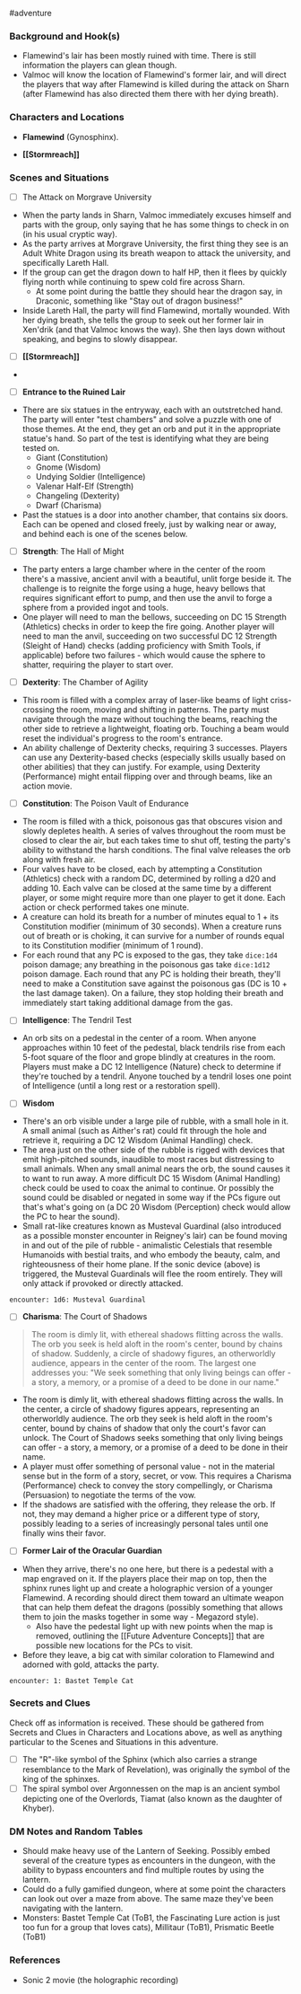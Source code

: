  #adventure 

### Background and Hook(s)

* Flamewind's lair has been mostly ruined with time. There is still information the players can glean though.
* Valmoc will know the location of Flamewind's former lair, and will direct the players that way after Flamewind is killed during the attack on Sharn (after Flamewind has also directed them there with her dying breath).

### Characters and Locations

* **Flamewind** (Gynosphinx).

* **[[Stormreach]]**

### Scenes and Situations

 - [ ]  The Attack on Morgrave University

* When the party lands in Sharn, Valmoc immediately excuses himself and parts with the group, only saying that he has some things to check in on (in his usual cryptic way).
* As the party arrives at Morgrave University, the first thing they see is an Adult White Dragon using its breath weapon to attack the university, and specifically Lareth Hall.
* If the group can get the dragon down to half HP, then it flees by quickly flying north while continuing to spew cold fire across Sharn.
	* At some point during the battle they should hear the dragon say, in Draconic, something like "Stay out of dragon business!"
* Inside Lareth Hall, the party will find Flamewind, mortally wounded. With her dying breath, she tells the group to seek out her former lair in Xen'drik (and that Valmoc knows the way). She then lays down without speaking, and begins to slowly disappear.

 - [ ]  **[[Stormreach]]**

* 

 - [ ]  **Entrance to the Ruined Lair**

* There are six statues in the entryway, each with an outstretched hand. The party will enter "test chambers" and solve a puzzle with one of those themes. At the end, they get an orb and put it in the appropriate statue's hand. So part of the test is identifying what they are being tested on.
	* Giant (Constitution)
	* Gnome (Wisdom)
	* Undying Soldier (Intelligence)
	* Valenar Half-Elf (Strength)
	* Changeling (Dexterity)
	* Dwarf (Charisma)
* Past the statues is a door into another chamber, that contains six doors. Each can be opened and closed freely, just by walking near or away, and behind each is one of the scenes below.

 - [ ]  **Strength**: The Hall of Might

* The party enters a large chamber where in the center of the room there's a massive, ancient anvil with a beautiful, unlit forge beside it. The challenge is to reignite the forge using a huge, heavy bellows that requires significant effort to pump, and then use the anvil to forge a sphere from a provided ingot and tools.
* One player will need to man the bellows, succeeding on DC 15 Strength (Athletics) checks in order to keep the fire going. Another player will need to man the anvil, succeeding on two successful DC 12 Strength (Sleight of Hand) checks (adding proficiency with Smith Tools, if applicable) before two failures - which would cause the sphere to shatter, requiring the player to start over.

 - [ ]  **Dexterity**: The Chamber of Agility

* This room is filled with a complex array of laser-like beams of light criss-crossing the room, moving and shifting in patterns. The party must navigate through the maze without touching the beams, reaching the other side to retrieve a lightweight, floating orb. Touching a beam would reset the individual's progress to the room's entrance.
* An ability challenge of Dexterity checks, requiring 3 successes. Players can use any Dexterity-based checks (especially skills usually based on other abilities) that they can justify. For example, using Dexterity (Performance) might entail flipping over and through beams, like an action movie.

 - [ ]  **Constitution**: The Poison Vault of Endurance

* The room is filled with a thick, poisonous gas that obscures vision and slowly depletes health. A series of valves throughout the room must be closed to clear the air, but each takes time to shut off, testing the party's ability to withstand the harsh conditions. The final valve releases the orb along with fresh air.
* Four valves have to be closed, each by attempting a Constitution (Athletics) check with a random DC, determined by rolling a d20 and adding 10. Each valve can be closed at the same time by a different player, or some might require more than one player to get it done. Each action or check performed takes one minute.
* A creature can hold its breath for a number of minutes equal to 1 + its Constitution modifier (minimum of 30 seconds). When a creature runs out of breath or is choking, it can survive for a number of rounds equal to its Constitution modifier (minimum of 1 round).
* For each round that any PC is exposed to the gas, they take `dice:1d4` poison damage; any breathing in the poisonous gas take `dice:1d12` poison damage. Each round that any PC is holding their breath, they'll need to make a Constitution save against the poisonous gas (DC is 10 + the last damage taken). On a failure, they stop holding their breath and immediately start taking additional damage from the gas.

 - [ ]  **Intelligence**: The Tendril Test

* An orb sits on a pedestal in the center of a room. When anyone approaches within 10 feet of the pedestal, black tendrils rise from each 5-foot square of the floor and grope blindly at creatures in the room. Players must make a DC 12 Intelligence (Nature) check to determine if they're touched by a tendril. Anyone touched by a tendril loses one point of Intelligence (until a long rest or a restoration spell).

 - [ ]  **Wisdom**

* There's an orb visible under a large pile of rubble, with a small hole in it. A small animal (such as Aither's rat) could fit through the hole and retrieve it, requiring a DC 12 Wisdom (Animal Handling) check.
* The area just on the other side of the rubble is rigged with devices that emit high-pitched sounds, inaudible to most races but distressing to small animals. When any small animal nears the orb, the sound causes it to want to run away. A more difficult DC 15 Wisdom (Animal Handling) check could be used to coax the animal to continue. Or possibly the sound could be disabled or negated in some way if the PCs figure out that's what's going on (a DC 20 Wisdom (Perception) check would allow the PC to hear the sound).
* Small rat-like creatures known as Musteval Guardinal (also introduced as a possible monster encounter in Reigney's lair) can be found moving in and out of the pile of rubble - animalistic Celestials that resemble Humanoids with bestial traits, and who embody the beauty, calm, and righteousness of their home plane. If the sonic device (above) is triggered, the Musteval Guardinals will flee the room entirely. They will only attack if provoked or directly attacked.

`encounter: 1d6: Musteval Guardinal`

 - [ ]  **Charisma**: The Court of Shadows

>The room is dimly lit, with ethereal shadows flitting across the walls. The orb you seek is held aloft in the room's center, bound by chains of shadow. Suddenly, a circle of shadowy figures, an otherworldly audience, appears in the center of the room.
>The largest one addresses you: "We seek something that only living beings can offer - a story, a memory, or a promise of a deed to be done in our name."

* The room is dimly lit, with ethereal shadows flitting across the walls. In the center, a circle of shadowy figures appears, representing an otherworldly audience. The orb they seek is held aloft in the room's center, bound by chains of shadow that only the court's favor can unlock. The Court of Shadows seeks something that only living beings can offer - a story, a memory, or a promise of a deed to be done in their name.
* A player must offer something of personal value - not in the material sense but in the form of a story, secret, or vow. This requires a Charisma (Performance) check to convey the story compellingly, or Charisma (Persuasion) to negotiate the terms of the vow.
* If the shadows are satisfied with the offering, they release the orb. If not, they may demand a higher price or a different type of story, possibly leading to a series of increasingly personal tales until one finally wins their favor.

 - [ ]  **Former Lair of the Oracular Guardian**

* When they arrive, there's no one here, but there is a pedestal with a map engraved on it. If the players place their map on top, then the sphinx runes light up and create a holographic version of a younger Flamewind. A recording should direct them toward an ultimate weapon that can help them defeat the dragons (possibly something that allows them to join the masks together in some way - Megazord style).
	* Also have the pedestal light up with new points when the map is removed, outlining the [[Future Adventure Concepts]] that are possible new locations for the PCs to visit.
* Before they leave, a big cat with similar coloration to Flamewind and adorned with gold, attacks the party.

`encounter: 1: Bastet Temple Cat`

### Secrets and Clues
Check off as information is received. These should be gathered from Secrets and Clues in Characters and Locations above, as well as anything particular to the Scenes and Situations in this adventure.

 - [ ]  The "R"-like symbol of the Sphinx (which also carries a strange resemblance to the Mark of Revelation), was originally the symbol of the king of the sphinxes.
 - [ ]  The spiral symbol over Argonnessen on the map is an ancient symbol depicting one of the Overlords, Tiamat (also known as the daughter of Khyber).

### DM Notes and Random Tables

* Should make heavy use of the Lantern of Seeking. Possibly embed several of the creature types as encounters in the dungeon, with the ability to bypass encounters and find multiple routes by using the lantern.
* Could do a fully gamified dungeon, where at some point the characters can look out over a maze from above. The same maze they've been navigating with the lantern.
* Monsters: Bastet Temple Cat (ToB1, the Fascinating Lure action is just too fun for a group that loves cats), Millitaur (ToB1), Prismatic Beetle (ToB1)

### References

* Sonic 2 movie (the holographic recording)
